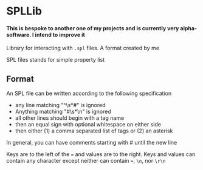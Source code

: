 # SPLLib

#### This is bespoke to another one of my projects and is currently very alpha-software. I intend to improve it

Library for interacting with `.spl` files. A format created by me

SPL files stands for simple property list


## Format

An SPL file can be written according to the following specification
  -  any line matching "^\s*#" is ignored
  -  Anything matching "#\s*\n" is ignored
  -  all other lines should begin with a tag name
  -  then an equal sign with optional whitespace on either side
  -  then either (1) a comma separated list of tags or (2) an asterisk

In general, you can have comments starting with # until the new line

Keys are to the left of the `=` and values are to the right. Keys and values can contain any character except neither can contain `=`, `\n`, nor `\r\n`